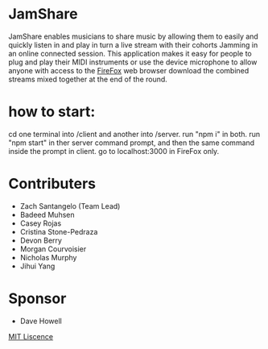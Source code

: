 # JamShare

JamShare enables musicians to share music by allowing them to easily and quickly listen in and play in turn a live stream with their cohorts Jamming in an online connected session. This application makes it easy for people to plug and play their MIDI instruments or use the device microphone to allow anyone with access to the [FireFox](https://www.mozilla.org/en-US/firefox/new/) web browser download the combined streams mixed together at the end of the round.

# how to start:

cd one terminal into /client and another into /server.
run "npm i" in both.
run "npm start" in ther server command prompt, and then the same command inside the prompt in client.
go to localhost:3000 in FireFox only.

# Contributers

- Zach Santangelo (Team Lead)
- Badeed Muhsen
- Casey Rojas
- Cristina Stone-Pedraza
- Devon Berry
- Morgan Courvoisier
- Nicholas Murphy
- Jihui Yang

# Sponsor

- Dave Howell

[MIT Liscence](https://github.com/JamShare/JamShare/blob/main/LICENSE)
